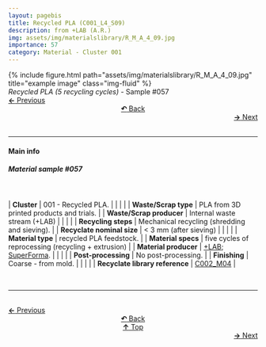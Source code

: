 ```yaml
---
layout: pagebis
title: Recycled PLA (C001_L4_S09)
description: from +LAB (A.R.)
img: assets/img/materialslibrary/R_M_A_4_09.jpg
importance: 57
category: Material - Cluster 001
---
```

<div class="row">
    <div class="col-sm mt-3 mt-md-0">
        {% include figure.html path="assets/img/materialslibrary/R_M_A_4_09.jpg" title="example image" class="img-fluid" %}
    </div>
</div>
<div class="caption">
    <i>Recycled PLA (5 recycling cycles)</i> - Sample #057
</div>

<div class="row justify-content-sm-center">
    <div class="col-sm-4 mt-3 mt-md-0" style="text-align:left">
      <a href="/projects/MatLi_C001_L4_S08/" target="_self"><b>←</b> Previous</a>
    </div>
    <div class="col-sm-4 mt-3 mt-md-0" style="text-align:center">
  <a href="/materialslibrary/" target="_self"><b>↶</b> Back</a>
    </div>
    <div class="col-sm-4 mt-3 mt-md-0" style="text-align:right">
        <td align="right"><a href="/projects/MatLi_C001_L4_S10/" target="_self"><b>→</b> Next</a></td>
    </div>
</div>
<br>

<hr>
<h4><b>Main info</b></h4>
<h5>Material sample #057</h5>
<br>

| <b>Cluster</b>       | 001 - Recycled PLA. |
|    |     |
| <b>Waste/Scrap type</b>       | PLA from 3D printed products and trials.     |
| <b>Waste/Scrap producer</b>    | Internal waste stream (+LAB)      |
|    |     |
| <b>Recycling steps</b>      | Mechanical recycling (shredding and sieving).     |
| <b>Recyclate nominal size</b>    | < 3 mm (after sieving)     |
|    |     |
| <b>Material type</b>       | recycled PLA feedstock.     |
| <b>Material specs</b>   | five cycles of reprocessing (recycling + extrusion)     |
| <b>Material producer</b>    | [+LAB](piulab.it); [SuperForma](https://superforma.xyz/).    |
|    |     |
| <b>Post-processing</b>   | No post-processing.    |
| <b>Finishing</b>    | Coarse - from mold.   |
|    |     |
| <b>Recyclate library reference</b>    | <a href="/projects/RecLi_C002_M04/" target="_blank">C002_M04</a>     |

<br>
<hr>

<br>
<div class="row justify-content-sm-center">
    <div class="col-sm-3 mt-3 mt-md-0" style="text-align:left">
      <a href="/projects/MatLi_C001_L4_S08/" target="_self"><b>←</b> Previous</a>
      </div>
    <div class="col-sm-3 mt-3 mt-md-0" style="text-align:center">
  <a href="/materialslibrary/" target="_self"><b>↶</b> Back</a>
    </div>
    <div class="col-sm-3 mt-3 mt-md-0" style="text-align:center">
  <a href="#" target="_self"><b>↑</b> Top</a>
    </div>
    <div class="col-sm-3 mt-3 mt-md-0" style="text-align:right">
        <td align="right"><a href="/projects/MatLi_C001_L4_S10/" target="_self"><b>→</b> Next</a></td>
    </div>
</div>
